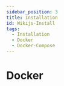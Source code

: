 ```yaml
---
sidebar_position: 3
title: Installation
id: Wikijs-Install
tags:
  - Installation
  - Docker
  - Docker-Compose
---
```


# Docker
